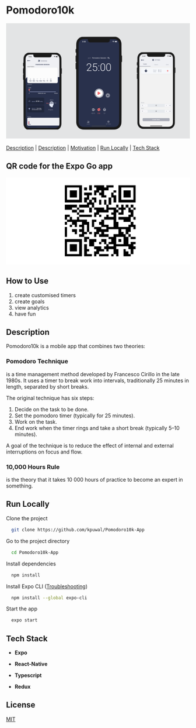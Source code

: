 # Pomodoro10k

<img alt="screenshot" src="assets/Pomodoro10k.png">

[Description](#howto) | [Description](#description) | [Motivation](#motivation) | [Run Locally](#runlocally) | [Tech Stack](#techstack)

## <a name="howto">**QR code for the Expo Go app**</a>
<img alt="qr" src="assets/qr.png">


## <a name="howto">**How to Use**</a>
1. create customised timers
2. create goals
3. view analytics
4. have fun

## <a name="runlocally">**Description**</a>

Pomodoro10k is a mobile app that combines two theories:

### **Pomodoro Technique**
is a time management method developed by Francesco Cirillo in the late 1980s. It uses a timer to break work into intervals, traditionally 25 minutes in length, separated by short breaks.

The original technique has six steps:

1. Decide on the task to be done.
2. Set the pomodoro timer (typically for 25 minutes).
3. Work on the task.
4. End work when the timer rings and take a short break (typically 5–10 minutes).

A goal of the technique is to reduce the effect of internal and external interruptions on focus and flow.

### **10,000 Hours Rule**
is the theory that it takes 10 000 hours of practice to become an expert in something.

## 

## <a name="runlocally">**Run Locally**</a>

Clone the project

```bash
  git clone https://github.com/kpuwal/Pomodoro10k-App
```

Go to the project directory

```bash
  cd Pomodoro10k-App
```

Install dependencies

```bash
  npm install
```

Install Expo CLI ([Troubleshooting](https://docs.expo.dev/get-started/installation/))

```bash
  npm install --global expo-cli
```

<!-- Create an .env file in root and add your variables

```
  AUTH0_SECRET=
  AUTH0_BASE_URL=
  AUTH0_ISSUER_BASE_URL=
  AUTH0_CLIENT_ID=
  AUTH0_CLIENT_SECRET=
  MONGODB_URI=
  TWITTER_BEARER_TOKEN=
``` -->

Start the app

```bash
  expo start
```

## <a name="techstack">**Tech Stack**</a>
- **Expo**

- **React-Native**

- **Typescript**
- **Redux**

## <a name="licence">**License**</a>

[MIT](LICENSE)